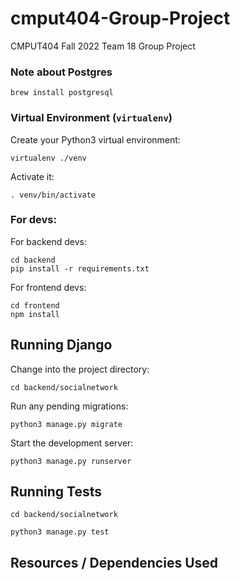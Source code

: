 # cmput404-Group-Project

CMPUT404 Fall 2022 Team 18 Group Project


### Note about Postgres

```shell
brew install postgresql
```

### Virtual Environment (`virtualenv`)

Create your Python3 virtual environment:
```console
virtualenv ./venv
```

Activate it:
```console
. venv/bin/activate
```

### For devs:

For backend devs:

```console
cd backend
pip install -r requirements.txt
```

For frontend devs:

```console
cd frontend
npm install
```

## Running Django

Change into the project directory:
```console
cd backend/socialnetwork
```

Run any pending migrations:

```console
python3 manage.py migrate
```

Start the development server:

```console
python3 manage.py runserver
```

## Running Tests
```console
cd backend/socialnetwork
```

```console
python3 manage.py test
```

## Resources / Dependencies Used
